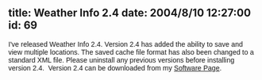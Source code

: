 title: Weather Info 2.4
date: 2004/8/10 12:27:00
id: 69
---
<font face="Arial">I've released Weather Info 2.4\. Version 2.4 has added the ability to save and view multiple locations. The saved cache file format has also been changed to a standard XML file. Please uninstall any previous versions before installing version 2.4.  Version 2.4 can be downloaded from my [Software Page](/OtherProjects.aspx).</font>